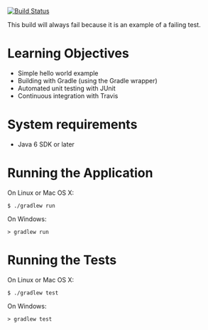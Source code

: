 [![Build Status](https://travis-ci.org/LoyolaChicagoCode/hello-java.svg?branch=master)](https://travis-ci.org/LoyolaChicagoCode/hello-java)

This build will always fail because it is an example of a failing test.

# Learning Objectives

* Simple hello world example
* Building with Gradle (using the Gradle wrapper)
* Automated unit testing with JUnit
* Continuous integration with Travis

# System requirements

* Java 6 SDK or later

# Running the Application

On Linux or Mac OS X:

    $ ./gradlew run
	
On Windows:
	
	> gradlew run

# Running the Tests

On Linux or Mac OS X:

    $ ./gradlew test
	
On Windows:
	
	> gradlew test
